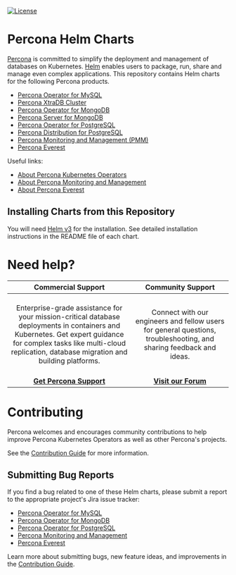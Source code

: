 [![License](https://img.shields.io/badge/License-Apache%202.0-blue.svg)](https://opensource.org/licenses/Apache-2.0)

# Percona Helm Charts

[Percona](https://www.percona.com/) is committed to simplify the deployment and management of databases on Kubernetes. [Helm](https://helm.sh/) enables users to package, run, share and manage even complex applications.
This repository contains Helm charts for the following Percona products.

- [Percona Operator for MySQL](charts/pxc-operator/)
- [Percona XtraDB Cluster](charts/pxc-db/)
- [Percona Operator for MongoDB](charts/psmdb-operator/)
- [Percona Server for MongoDB](charts/psmdb-db/)
- [Percona Operator for PostgreSQL](charts/pg-operator/)
- [Percona Distribution for PostgreSQL](charts/pg-db/)
- [Percona Monitoring and Management (PMM)](charts/pmm/)
- [Percona Everest](charts/everest/)

Useful links:

- [About Percona Kubernetes Operators](https://www.percona.com/software/percona-kubernetes-operators)
- [About Percona Monitoring and Management](https://www.percona.com/software/database-tools/percona-monitoring-and-management)
- [About Percona Everest](https://docs.percona.com/everest/index.html)

## Installing Charts from this Repository

You will need [Helm v3](https://github.com/helm/helm) for the installation. See detailed installation instructions in the README file of each chart.

# Need help?

|                                                                                                         **Commercial Support**                                                                                                         |                                                       **Community Support**                                                        |
| :------------------------------------------------------------------------------------------------------------------------------------------------------------------------------------------------------------------------------------: | :--------------------------------------------------------------------------------------------------------------------------------: |
| <br/>Enterprise-grade assistance for your mission-critical database deployments in containers and Kubernetes. Get expert guidance for complex tasks like multi-cloud replication, database migration and building platforms.<br/><br/> | <br/>Connect with our engineers and fellow users for general questions, troubleshooting, and sharing feedback and ideas.<br/><br/> |
|                                                                                          **[Get Percona Support](https://hubs.ly/Q02ZTH8Q0)**                                                                                          |                                         **[Visit our Forum](https://forums.percona.com/)**                                         |

# Contributing

Percona welcomes and encourages community contributions to help improve Percona Kubernetes Operators as well as other Percona's projects.

See the [Contribution Guide](CONTRIBUTING.md) for more information.

## Submitting Bug Reports

If you find a bug related to one of these Helm charts, please submit a report to the appropriate project's Jira issue tracker:

- [Percona Operator for MySQL](https://jira.percona.com/projects/K8SPXC)
- [Percona Operator for MongoDB](https://jira.percona.com/projects/K8SPSMDB)
- [Percona Operator for PostgreSQL](https://jira.percona.com/projects/K8SPG)
- [Percona Monitoring and Management](https://jira.percona.com/projects/PMM)
- [Percona Everest](https://docs.percona.com/everest/contribute.html#submit-a-bug-report-or-feature-request)

Learn more about submitting bugs, new feature ideas, and improvements in the [Contribution Guide](CONTRIBUTING.md).
